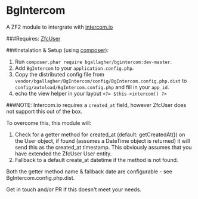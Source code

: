 BgIntercom
==========

A ZF2 module to intergrate with [intercom.io](http://intercom.io)

###Requires:
[ZfcUser](https://github.com/ZF-Commons/ZfcUser)

###Instalation & Setup (using [composer](http://getcomposer.org)):
 1. Run `composer.phar require bgallagher/bgintercom:dev-master`.
 2. Add `BgIntercom` to your `application.config.php`.
 3. Copy the distributed config file from `vendor/bgallagher/BgIntercom/config/BgIntercom.config.php.dist` to `config/autoload/BgIntercom.config.php` and fill in your `app_id`.
 4. echo the view helper in your layout `<?= $this->intercom() ?>`

###NOTE:
Intercom.io requires a `created_at` field, however ZfcUser does not support this out of the box.

To overcome this, this module will:
 1. Check for a getter method for created_at (default: getCreatedAt()) on the User object, if found (assumes a DateTime object is returned) it will send this as the created_at timestamp. This obviously assumes that you have extended the ZfcUser User entity.
 2. Fallback to a default create_at datetime if the method is not found. 

Both the getter method name & fallback date are configurable - see BgIntercom.config.php.dist.

Get in touch and/or PR if this doesn't meet your needs.
